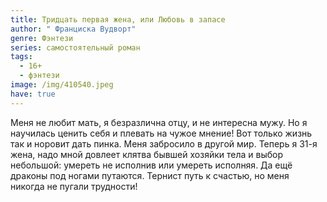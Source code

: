 ```yaml
---
title: Тридцать первая жена, или Любовь в запасе
author: " Франциска Вудворт"
genre: Фэнтези
series: самостоятельный роман
tags:
  - 16+
  - фэнтези
image: /img/410540.jpeg
have: true
---
```

Меня не любит мать, я безразлична отцу, и не интересна мужу. Но я научилась ценить себя и плевать на чужое мнение! Вот только жизнь так и норовит дать пинка. Меня забросило в другой мир. Теперь я 31-я жена, надо мной довлеет клятва бывшей хозяйки тела и выбор небольшой: умереть не исполнив или умереть исполняя. Да ещё драконы под ногами путаются. Тернист путь к счастью, но меня никогда не пугали трудности!